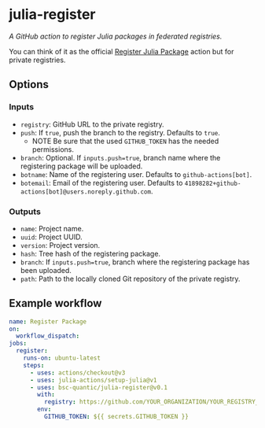 # julia-register

_A GitHub action to register Julia packages in federated registries._

You can think of it as the official [Register Julia Package](https://github.com/marketplace/actions/register-julia-package) action but for private registries.

## Options

### Inputs

- `registry`: GitHub URL to the private registry.
- `push`: If `true`, push the branch to the registry. Defaults to `true`.
  - NOTE Be sure that the used `GITHUB_TOKEN` has the needed permissions.
- `branch`: Optional. If `inputs.push=true`, branch name where the registering package will be uploaded.
- `botname`: Name of the registering user. Defaults to `github-actions[bot]`.
- `botemail`: Email of the registering user. Defaults to `41898282+github-actions[bot]@users.noreply.github.com`.

### Outputs

- `name`: Project name.
- `uuid`: Project UUID.
- `version`: Project version.
- `hash`: Tree hash of the registering package.
- `branch`: If `inputs.push=true`, branch where the registering package has been uploaded.
- `path`: Path to the locally cloned Git repository of the private registry.

## Example workflow

```yaml
name: Register Package
on:
  workflow_dispatch:
jobs:
  register:
    runs-on: ubuntu-latest
    steps:
      - uses: actions/checkout@v3
      - uses: julia-actions/setup-julia@v1
      - uses: bsc-quantic/julia-register@v0.1
        with:
          registry: https://github.com/YOUR_ORGANIZATION/YOUR_REGISTRY_REPO
        env:
          GITHUB_TOKEN: ${{ secrets.GITHUB_TOKEN }}
```
